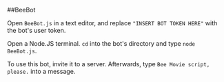 ##BeeBot  
  
Open `BeeBot.js` in a text editor, and replace `"INSERT BOT TOKEN HERE"` with the bot's user token.  

Open a Node.JS terminal. `cd` into the bot's directory and type `node BeeBot.js`.  
  
To use this bot, invite it to a server. Afterwards, type `Bee Movie script, please.` into a message.
